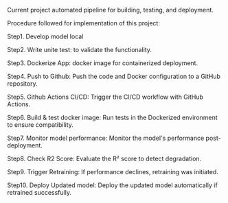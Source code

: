 Current project automated pipeline for building, testing, and deployment. 

Procedure followed for implementation of this project:

Step1. Develop model local 

Step2. Write unite test: to validate the functionality.

Step3. Dockerize App: docker image for containerized deployment.

Step4. Push to Github: Push the code and Docker configuration to a GitHub repository. 

Step5. Github Actions CI/CD: Trigger the CI/CD workflow with GitHub Actions.

Step6. Build & test docker image: Run tests in the Dockerized environment to ensure compatibility.

Step7. Monitor model performance: Monitor the model's performance post-deployment. 

Step8. Check R2 Score: Evaluate the R² score to detect degradation.

Step9. Trigger Retraining: If performance declines, retraining was initiated. 

Step10. Deploy Updated model: Deploy the updated model automatically if retrained successfully.
